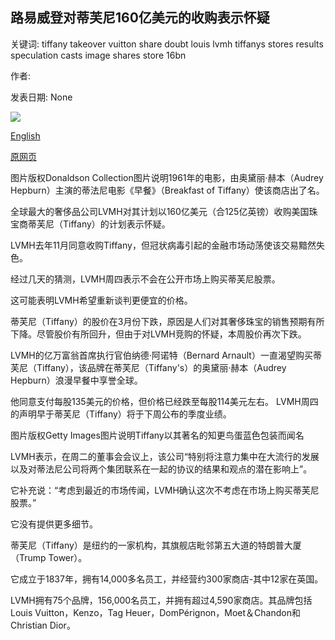 ## 路易威登对蒂芙尼160亿美元的收购表示怀疑

关键词: tiffany takeover vuitton share doubt louis lvmh tiffanys stores results speculation casts image shares store 16bn

作者: 

发表日期: None

![](https://ichef.bbci.co.uk/news/1024/branded_news/AACB/production/_109432734_gettyimages-516974354.jpg)

[English](Louis%20Vuitton%20casts%20doubt%20over%20%2416bn%20Tiffany%20takeover.md)

[原网页](https://www.bbc.com/news/business-52918563)

图片版权Donaldson Collection图片说明1961年的电影，由奥黛丽·赫本（Audrey Hepburn）主演的蒂法尼电影《早餐》（Breakfast of Tiffany）使该商店出了名。

全球最大的奢侈品公司LVMH对其计划以160亿美元（合125亿英镑）收购美国珠宝商蒂芙尼（Tiffany）的计划表示怀疑。

LVMH去年11月同意收购Tiffany，但冠状病毒引起的金融市场动荡使该交易黯然失色。

经过几天的猜测，LVMH周四表示不会在公开市场上购买蒂芙尼股票。

这可能表明LVMH希望重新谈判更便宜的价格。

蒂芙尼（Tiffany）的股价在3月份下跌，原因是人们对其奢侈珠宝的销售预期有所下降。尽管股价有所回升，但由于对LVMH竞购的怀疑，本周股价再次下跌。

LVMH的亿万富翁首席执行官伯纳德·阿诺特（Bernard Arnault）一直渴望购买蒂芙尼（Tiffany），该品牌在蒂芙尼（Tiffany's）的奥黛丽·赫本（Audrey Hepburn）浪漫早餐中享誉全球。

他同意支付每股135美元的价格，但价格已经跌至每股114美元左右。 LVMH周四的声明早于蒂芙尼（Tiffany）将于下周公布的季度业绩。

图片版权Getty Images图片说明Tiffany以其著名的知更鸟蛋蓝色包装而闻名

LVMH表示，在周二的董事会会议上，该公司“特别将注意力集中在大流行的发展以及对蒂法尼公司将两个集团联系在一起的协议的结果和观点的潜在影响上”。

它补充说：“考虑到最近的市场传闻，LVMH确认这次不考虑在市场上购买蒂芙尼股票。”

它没有提供更多细节。

蒂芙尼（Tiffany）是纽约的一家机构，其旗舰店毗邻第五大道的特朗普大厦（Trump Tower）。

它成立于1837年，拥有14,000多名员工，并经营约300家商店-其中12家在英国。

LVMH拥有75个品牌，156,000名员工，并拥有超过4,590家商店。其品牌包括Louis Vuitton，Kenzo，Tag Heuer，DomPérignon，Moet＆Chandon和Christian Dior。